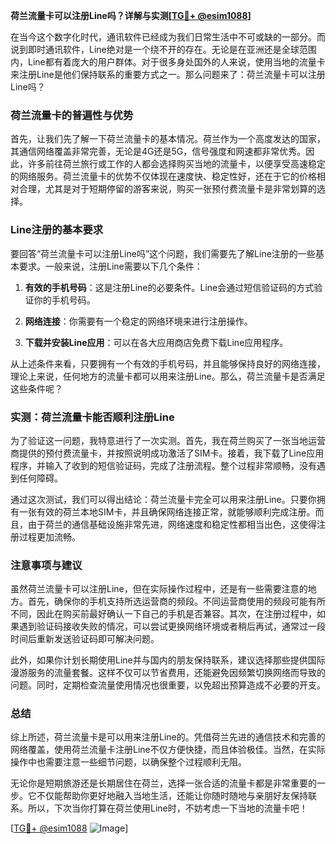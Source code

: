 **荷兰流量卡可以注册Line吗？详解与实测[[TG💪+ @esim1088](https://t.me/s/esim1088)]**

在当今这个数字化时代，通讯软件已经成为我们日常生活中不可或缺的一部分。而说到即时通讯软件，Line绝对是一个绕不开的存在。无论是在亚洲还是全球范围内，Line都有着庞大的用户群体。对于很多身处国外的人来说，使用当地的流量卡来注册Line是他们保持联系的重要方式之一。那么问题来了：荷兰流量卡可以注册Line吗？

### 荷兰流量卡的普遍性与优势

首先，让我们先了解一下荷兰流量卡的基本情况。荷兰作为一个高度发达的国家，其通信网络覆盖非常完善，无论是4G还是5G，信号强度和网速都非常优秀。因此，许多前往荷兰旅行或工作的人都会选择购买当地的流量卡，以便享受高速稳定的网络服务。荷兰流量卡的优势不仅体现在速度快、稳定性好，还在于它的价格相对合理，尤其是对于短期停留的游客来说，购买一张预付费流量卡是非常划算的选择。

### Line注册的基本要求

要回答“荷兰流量卡可以注册Line吗”这个问题，我们需要先了解Line注册的一些基本要求。一般来说，注册Line需要以下几个条件：

1. **有效的手机号码**：这是注册Line的必要条件。Line会通过短信验证码的方式验证你的手机号码。
   
2. **网络连接**：你需要有一个稳定的网络环境来进行注册操作。

3. **下载并安装Line应用**：可以在各大应用商店免费下载Line应用程序。

从上述条件来看，只要拥有一个有效的手机号码，并且能够保持良好的网络连接，理论上来说，任何地方的流量卡都可以用来注册Line。那么，荷兰流量卡是否满足这些条件呢？

### 实测：荷兰流量卡能否顺利注册Line

为了验证这一问题，我特意进行了一次实测。首先，我在荷兰购买了一张当地运营商提供的预付费流量卡，并按照说明成功激活了SIM卡。接着，我下载了Line应用程序，并输入了收到的短信验证码，完成了注册流程。整个过程非常顺畅，没有遇到任何障碍。

通过这次测试，我们可以得出结论：荷兰流量卡完全可以用来注册Line。只要你拥有一张有效的荷兰本地SIM卡，并且确保网络连接正常，就能够顺利完成注册。而且，由于荷兰的通信基础设施非常先进，网络速度和稳定性都相当出色，这使得注册过程更加流畅。

### 注意事项与建议

虽然荷兰流量卡可以注册Line，但在实际操作过程中，还是有一些需要注意的地方。首先，确保你的手机支持所选运营商的频段。不同运营商使用的频段可能有所不同，因此在购买前最好确认一下自己的手机是否兼容。其次，在注册过程中，如果遇到验证码接收失败的情况，可以尝试更换网络环境或者稍后再试，通常过一段时间后重新发送验证码即可解决问题。

此外，如果你计划长期使用Line并与国内的朋友保持联系，建议选择那些提供国际漫游服务的流量套餐。这样不仅可以节省费用，还能避免因频繁切换网络而导致的问题。同时，定期检查流量使用情况也很重要，以免超出预算造成不必要的开支。

### 总结

综上所述，荷兰流量卡是可以用来注册Line的。凭借荷兰先进的通信技术和完善的网络覆盖，使用荷兰流量卡注册Line不仅方便快捷，而且体验极佳。当然，在实际操作中也需要注意一些细节问题，以确保整个过程顺利无阻。

无论你是短期旅游还是长期居住在荷兰，选择一张合适的流量卡都是非常重要的一步。它不仅能帮助你更好地融入当地生活，还能让你随时随地与亲朋好友保持联系。所以，下次当你打算在荷兰使用Line时，不妨考虑一下当地的流量卡吧！

[[TG💪+ @esim1088](https://t.me/s/esim1088) ![Image](https://i.postimg.cc/4NQfJmqS/Snipaste-2025-05-13-00-14-12.png)]